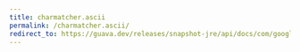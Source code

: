 ```yaml
---
title: charmatcher.ascii
permalink: /charmatcher.ascii/
redirect_to: https://guava.dev/releases/snapshot-jre/api/docs/com/google/common/base/CharMatcher.html#ascii--
---
```

